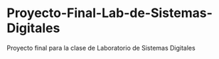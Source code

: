 # Proyecto-Final-Lab-de-Sistemas-Digitales
Proyecto final para la clase de Laboratorio de Sistemas Digitales

